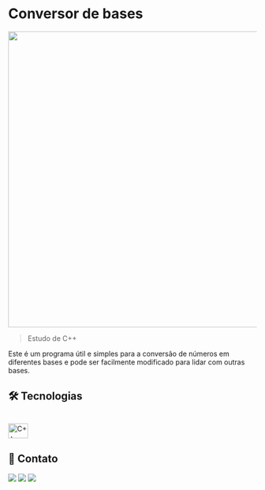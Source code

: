 # Conversor de bases

<div align= "center">
<img src="https://github.com/GabrieLobatoCabral/conversor-bases/assets/113934416/b26df971-863d-4915-8d05-5ff9c784388b" width="600px" />
</div>

> Estudo de C++

Este é um programa útil e simples para a conversão de números em diferentes bases e pode ser facilmente modificado para lidar com outras bases.


## 🛠️ Tecnologias

</div>
<div style="display: inline_block"><br>  
  <img align="center" alt="C++" height="30" width="40" src="https://cdn.jsdelivr.net/gh/devicons/devicon/icons/cplusplus/cplusplus-original.svg">
</div>

## 📲 Contato

<div> 
  <a href="https://instagram.com/aprendizjva" target="_blank"><img src="https://img.shields.io/badge/-Instagram-%23E4405F?style=for-the-badge&logo=instagram&logoColor=white" target="_blank"></a>
  <a href = "mailto:cabral.gabriel118@gmail.com"><img src="https://img.shields.io/badge/-Gmail-%23333?style=for-the-badge&logo=gmail&logoColor=white" target="_blank"></a>
  <a href="https://www.linkedin.com/in/gabriel-cabral-9b2b69193" target="_blank"><img src="https://img.shields.io/badge/-LinkedIn-%230077B5?style=for-the-badge&logo=linkedin&logoColor=white" target="_blank"></a>

</div>
